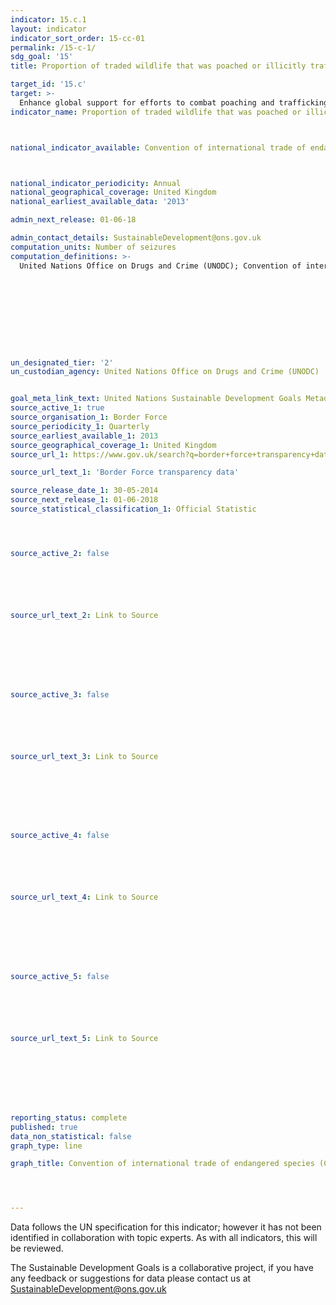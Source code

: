 ```yaml
---
indicator: 15.c.1
layout: indicator
indicator_sort_order: 15-cc-01
permalink: /15-c-1/
sdg_goal: '15'
title: Proportion of traded wildlife that was poached or illicitly trafficked

target_id: '15.c'
target: >-
  Enhance global support for efforts to combat poaching and trafficking of protected species, including by increasing the capacity of local communities to pursue sustainable livelihood opportunities
indicator_name: Proportion of traded wildlife that was poached or illicitly trafficked



national_indicator_available: Convention of international trade of endangered species (CITES) seizures



national_indicator_periodicity: Annual
national_geographical_coverage: United Kingdom
national_earliest_available_data: '2013'

admin_next_release: 01-06-18

admin_contact_details: SustainableDevelopment@ons.gov.uk
computation_units: Number of seizures
computation_definitions: >-
  United Nations Office on Drugs and Crime (UNODC); Convention of international trade of endangered species (CITES)










un_designated_tier: '2'
un_custodian_agency: United Nations Office on Drugs and Crime (UNODC)


goal_meta_link_text: United Nations Sustainable Development Goals Metadata (PDF 211 KB)
source_active_1: true
source_organisation_1: Border Force
source_periodicity_1: Quarterly
source_earliest_available_1: 2013
source_geographical_coverage_1: United Kingdom
source_url_1: https://www.gov.uk/search?q=border+force+transparency+data

source_url_text_1: 'Border Force transparency data'

source_release_date_1: 30-05-2014
source_next_release_1: 01-06-2018
source_statistical_classification_1: Official Statistic 




source_active_2: false






source_url_text_2: Link to Source








source_active_3: false






source_url_text_3: Link to Source








source_active_4: false






source_url_text_4: Link to Source








source_active_5: false






source_url_text_5: Link to Source








reporting_status: complete
published: true
data_non_statistical: false
graph_type: line

graph_title: Convention of international trade of endangered species (CITES) seizures




---
```

Data follows the UN specification for this indicator; however it has not been identified in collaboration with topic experts. As with all indicators, this will be reviewed.
  
The Sustainable Development Goals is a collaborative project, if you have any feedback or suggestions for data please contact us at <SustainableDevelopment@ons.gov.uk>


